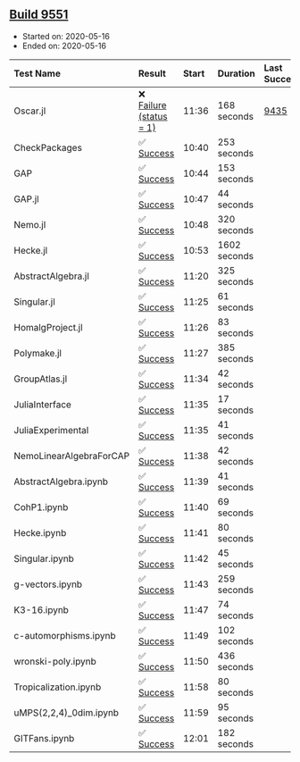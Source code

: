 ## [Build 9551](https://oscarci.mathematik.uni-kl.de/job/oscar/9551/)

* Started on: 2020-05-16
* Ended on: 2020-05-16

| Test Name    | Result | Start | Duration | Last Success | First Failure |
|:-------------|:-------|:------|:---------|:-------------|:--------------|
| Oscar.jl | ❌ [Failure (status = 1)](https://oscarci.mathematik.uni-kl.de/job/oscar/9551/artifact/logs/build-9551/Oscar.jl.log) | 11:36 | 168 seconds | [9435](https://oscarci.mathematik.uni-kl.de/job/oscar/9435/) | [9436](https://oscarci.mathematik.uni-kl.de/job/oscar/9436/) |
| CheckPackages | ✅ [Success](https://oscarci.mathematik.uni-kl.de/job/oscar/9551/artifact/logs/build-9551/CheckPackages.log) | 10:40 | 253 seconds |  |  |
| GAP | ✅ [Success](https://oscarci.mathematik.uni-kl.de/job/oscar/9551/artifact/logs/build-9551/GAP.log) | 10:44 | 153 seconds |  |  |
| GAP.jl | ✅ [Success](https://oscarci.mathematik.uni-kl.de/job/oscar/9551/artifact/logs/build-9551/GAP.jl.log) | 10:47 | 44 seconds |  |  |
| Nemo.jl | ✅ [Success](https://oscarci.mathematik.uni-kl.de/job/oscar/9551/artifact/logs/build-9551/Nemo.jl.log) | 10:48 | 320 seconds |  |  |
| Hecke.jl | ✅ [Success](https://oscarci.mathematik.uni-kl.de/job/oscar/9551/artifact/logs/build-9551/Hecke.jl.log) | 10:53 | 1602 seconds |  |  |
| AbstractAlgebra.jl | ✅ [Success](https://oscarci.mathematik.uni-kl.de/job/oscar/9551/artifact/logs/build-9551/AbstractAlgebra.jl.log) | 11:20 | 325 seconds |  |  |
| Singular.jl | ✅ [Success](https://oscarci.mathematik.uni-kl.de/job/oscar/9551/artifact/logs/build-9551/Singular.jl.log) | 11:25 | 61 seconds |  |  |
| HomalgProject.jl | ✅ [Success](https://oscarci.mathematik.uni-kl.de/job/oscar/9551/artifact/logs/build-9551/HomalgProject.jl.log) | 11:26 | 83 seconds |  |  |
| Polymake.jl | ✅ [Success](https://oscarci.mathematik.uni-kl.de/job/oscar/9551/artifact/logs/build-9551/Polymake.jl.log) | 11:27 | 385 seconds |  |  |
| GroupAtlas.jl | ✅ [Success](https://oscarci.mathematik.uni-kl.de/job/oscar/9551/artifact/logs/build-9551/GroupAtlas.jl.log) | 11:34 | 42 seconds |  |  |
| JuliaInterface | ✅ [Success](https://oscarci.mathematik.uni-kl.de/job/oscar/9551/artifact/logs/build-9551/JuliaInterface.log) | 11:35 | 17 seconds |  |  |
| JuliaExperimental | ✅ [Success](https://oscarci.mathematik.uni-kl.de/job/oscar/9551/artifact/logs/build-9551/JuliaExperimental.log) | 11:35 | 41 seconds |  |  |
| NemoLinearAlgebraForCAP | ✅ [Success](https://oscarci.mathematik.uni-kl.de/job/oscar/9551/artifact/logs/build-9551/NemoLinearAlgebraForCAP.log) | 11:38 | 42 seconds |  |  |
| AbstractAlgebra.ipynb | ✅ [Success](https://oscarci.mathematik.uni-kl.de/job/oscar/9551/artifact/logs/build-9551/AbstractAlgebra.ipynb.log) | 11:39 | 41 seconds |  |  |
| CohP1.ipynb | ✅ [Success](https://oscarci.mathematik.uni-kl.de/job/oscar/9551/artifact/logs/build-9551/CohP1.ipynb.log) | 11:40 | 69 seconds |  |  |
| Hecke.ipynb | ✅ [Success](https://oscarci.mathematik.uni-kl.de/job/oscar/9551/artifact/logs/build-9551/Hecke.ipynb.log) | 11:41 | 80 seconds |  |  |
| Singular.ipynb | ✅ [Success](https://oscarci.mathematik.uni-kl.de/job/oscar/9551/artifact/logs/build-9551/Singular.ipynb.log) | 11:42 | 45 seconds |  |  |
| g-vectors.ipynb | ✅ [Success](https://oscarci.mathematik.uni-kl.de/job/oscar/9551/artifact/logs/build-9551/g-vectors.ipynb.log) | 11:43 | 259 seconds |  |  |
| K3-16.ipynb | ✅ [Success](https://oscarci.mathematik.uni-kl.de/job/oscar/9551/artifact/logs/build-9551/K3-16.ipynb.log) | 11:47 | 74 seconds |  |  |
| c-automorphisms.ipynb | ✅ [Success](https://oscarci.mathematik.uni-kl.de/job/oscar/9551/artifact/logs/build-9551/c-automorphisms.ipynb.log) | 11:49 | 102 seconds |  |  |
| wronski-poly.ipynb | ✅ [Success](https://oscarci.mathematik.uni-kl.de/job/oscar/9551/artifact/logs/build-9551/wronski-poly.ipynb.log) | 11:50 | 436 seconds |  |  |
| Tropicalization.ipynb | ✅ [Success](https://oscarci.mathematik.uni-kl.de/job/oscar/9551/artifact/logs/build-9551/Tropicalization.ipynb.log) | 11:58 | 80 seconds |  |  |
| uMPS(2,2,4)_0dim.ipynb | ✅ [Success](https://oscarci.mathematik.uni-kl.de/job/oscar/9551/artifact/logs/build-9551/uMPS-2-2-4-_0dim.ipynb.log) | 11:59 | 95 seconds |  |  |
| GITFans.ipynb | ✅ [Success](https://oscarci.mathematik.uni-kl.de/job/oscar/9551/artifact/logs/build-9551/GITFans.ipynb.log) | 12:01 | 182 seconds |  |  |
